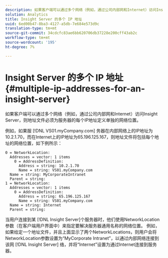 ```yaml
---
description: 如果客户端可以通过多个网络（例如，通过公司内部网和Internet）访问Insight Server，则地址文件必须为服务器的每个IP地址定义单独的网络位置。
solution: Analytics
title: Insight Server 的多个 IP 地址
uuid: 6ed00b47-8ba3-4127-a5db-7e684e573d9c
translation-type: tm+mt
source-git-commit: 34cdcfc83ae6bb620706db37228e200cff43ab2c
workflow-type: tm+mt
source-wordcount: '195'
ht-degree: 7%

---
```



# Insight Server 的多个 IP 地址{#multiple-ip-addresses-for-an-insight-server}

如果客户端可以通过多个网络（例如，通过公司内部网和Internet）访问Insight Server，则地址文件必须为服务器的每个IP地址定义单独的网络位置。

例如，如果服 [!DNL VS01.myCompany.com] 务器在内部网络上的IP地址为10.2.1.70，而在Internet上的IP地址为65.196.125.167，则地址文件将包括每个地址的网络位置，如下例所示：

```
0 = NetworkLocation: 
  Addresses = vector: 1 items
    0 = AddressDefinition: 
      Address = string: 10.2.1.70
      Name = string: VS01.myCompany.com
  Name = string: MyCorporateIntranet
  Parent = string: 
1 = NetworkLocation: 
  Addresses = vector: 1 items
    0 = AddressDefinition: 
      Address = string: 65.196.125.167
      Name = string: VS01.myCompany.com
  Name = string: Internet
  Parent = string:
```

当用户连接到某 [!DNL Insight Server]个服务器时，他们使用NetworkLocation参数（在客户端用户界面中）来指定要解决服务器通用名称的网络位置。 例如，如果给定一个地址文件，并且上面显示了两个NetworkLocations，则用户会将NetworkLocation参数设置为“MyCorporate Intranet”，以通过内部网络连接到该网 [!DNL Insight Server] 络，并将“Internet”设置为通过Internet连接到服务器。
